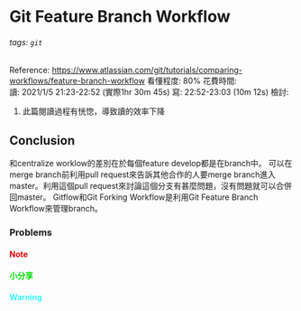 # Git Feature Branch Workflow
###### tags: `git`
Reference: https://www.atlassian.com/git/tutorials/comparing-workflows/feature-branch-workflow
看懂程度:  80%
花費時間:  
讀: 2021/1/5 21:23-22:52 (實際1hr 30m 45s)
寫: 22:52-23:03 (10m 12s)
檢討:
1. 此篇閱讀過程有恍惚，導致讀的效率下降
## Conclusion
和centralize worklow的差別在於每個feature develop都是在branch中。
可以在merge branch前利用pull request來告訴其他合作的人要merge branch進入master。利用這個pull request來討論這個分支有甚麼問題，沒有問題就可以合併回master。
Gitflow和Git Forking Workflow是利用Git Feature Branch Workflow來管理branch。

### Problems
#### <font color="#dd0000">Note</font><br />
#### <font color="#00dd00">小分享</font><br /> 
#### <font color="#33F6FF">Warning</font>